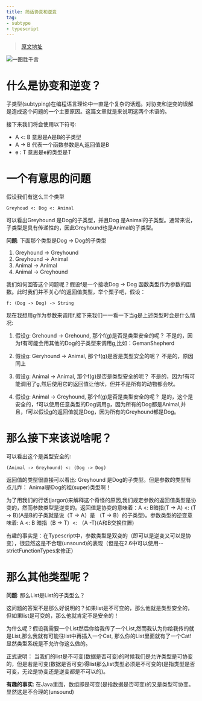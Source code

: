 ```yaml
---
title: 简话协变和逆变
tag:
- subtype 
- typescript
---
```

> [原文地址](https://www.stephanboyer.com/post/132/what-are-covariance-and-contravariance)

![一图胜千言](http://upload-images.jianshu.io/upload_images/4803763-49e1b847646a94db.png?imageMogr2/auto-orient/strip%7CimageView2/2/w/1240)

# 什么是协变和逆变？
子类型(subtyping)在编程语言理论中一直是个复杂的话题。对协变和逆变的误解是造成这个问题的一个主要原因。这篇文章就是来说明这两个术语的。

接下来我们将会使用以下符号:
* A <: B 意思是A是B的子类型
* A -> B 代表一个函数参数是A,返回值是B
* e : T 意思是e的类型是T

# 一个有意思的问题
假设我们有这么三个类型
```
Greyhoud <: Dog <: Animal
```

可以看出Greyhound 是Dog的子类型，并且Dog 是Animal的子类型。通常来说，子类型是具有传递性的，因此Greyhound也是Animal的子类型。

**问题**: 下面那个类型是Dog -> Dog的子类型
1. Greyhound -> Greyhound
2. Greyhound -> Animal
3. Animal -> Animal
4. Animal -> Greyhound

我们如何回答这个问题呢？假设f是一个接收Dog -> Dog 函数类型作为参数的函数。此时我们并不关心f的返回值类型，举个栗子吧，假设：
```
f: (Dog -> Dog) -> String
```

现在我想用g作为参数来调用f,接下来我们一一看一下当g是上述类型时会是什么情况:

1. 假设g: Grehound -> Grehound, 那个f(g)是否是类型安全的呢？
不是的，因为f有可能会用其他的Dog的子类型来调用g,比如：GemanShepherd

2. 假设g: Geryhound -> Animal, 那个f(g)是否是类型安全的呢？
不是的，原因同上

3. 假设g: Animal -> Animal, 那个f(g)是否是类型安全的呢？
不是的，因为f有可能调用了g,然后使用它的返回值让他吠，但并不是所有的动物都会吠。

4. 假设g: Animal -> Greyhound, 那个f(g)是否是类型安全的呢？
是的，这个是安全的，f可以使用任意类型的Dog调用g，因为所有的Dog都是Animal,并且，f可以假设g的返回值就是Dog，因为所有的Greyhound都是Dog。

# 那么接下来该说啥呢？
可以看出这个是类型安全的:
```
(Animal -> Greyhound) <: (Dog -> Dog)
```
返回值的类型很直接可以看出: Greyhound 是Dog的子类型。但是参数的类型有点儿炸： Animal是Dog的祖(super)类型啊！

为了用我们的行话(jargon)来解释这个奇怪的原因,我们规定参数的返回值类型是协变的，然而参数类型是逆变的。返回值是协变的意味着：A <: B暗指(T -> A) <: (T -> B)(A是B的子类就是说（T -> A）是 （T -> B）的子类型)。参数类型的逆变意味着: A <: B 暗指（B -> T）<: （A -T)(A和B交换位置)

有趣的事实是：在Typescript中，参数类型是双变的（即可以是逆变又可以是协变），很显然这是不合理(unsound)的表现（但是在2.6中可以使用--strictFunctionTypes来修正）

# 那么其他类型呢？
**问题**: 那么List<Dog>是List<Animal>的子类型么？

这问题的答案不是那么好说明的？如果list是不可变的，那么他就是类型安全的，但如果list是可变的，那么他就肯定不是安全的！

为什么呢？假设我需要一个List<Animal>然后你给我传了一个List<Dog>,然而我认为你给我传的就是List<Animal>,那么我就有可能往list中再插入一个Cat, 那么你的List<Dog>里面就有了一个Cat!显然类型系统是不允许你这么做的。

正式说明： 当我们的list是不可变(数据是否可变)的时候我们是允许类型是可协变的，但是若是可变(数据是否可变)得list那么list类型必须是不可变的(是指类型是否可变，无论是协变还是逆变都是不可以的)。

**有趣的事实**: 在Java里面，数组即是可变(是指数据是否可变)的又是类型可协变。显然这是不合理的(unsound)